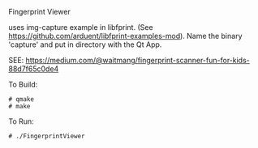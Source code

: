 Fingerprint Viewer

uses img-capture example in libfprint. (See https://github.com/arduent/libfprint-examples-mod). Name the binary 'capture' and put in directory with the Qt App.

SEE: https://medium.com/@waitmang/fingerprint-scanner-fun-for-kids-88d7f65c0de4


To Build: 

```
# qmake
# make

```

To Run: 

```
# ./FingerprintViewer
```




